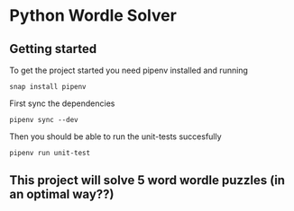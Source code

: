 # Python Wordle Solver
## Getting started
To get the project started you need pipenv installed and running
```shell
snap install pipenv
```
First sync the dependencies
```shell
pipenv sync --dev
```
Then you should be able to run the unit-tests succesfully
```shell
pipenv run unit-test
```


## This project will solve 5 word wordle puzzles (in an optimal way??) 